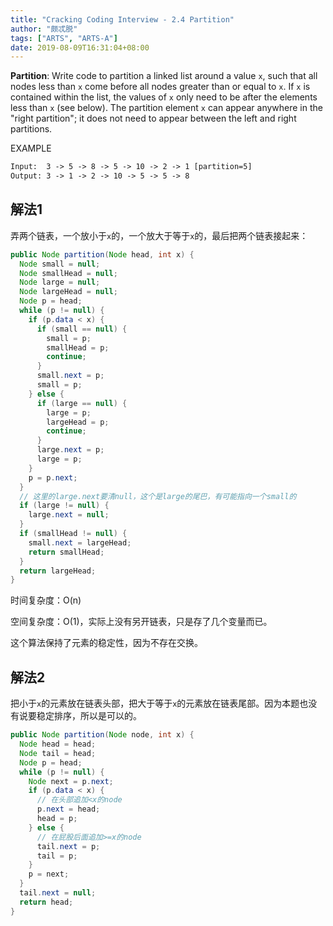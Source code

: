 ```yaml
---
title: "Cracking Coding Interview - 2.4 Partition"
author: "颇忒脱"
tags: ["ARTS", "ARTS-A"]
date: 2019-08-09T16:31:04+08:00
---
```


<!--more-->

**Partition**: Write code to partition a linked list around a value `x`, such that all nodes less than `x` come before all nodes greater than or equal to `x`. If `x` is contained within the list, the values of `x` only need to be after the elements less than `x` (see below). The partition element `x` can appear anywhere in the "right partition"; it does not need to appear between the left and right partitions.

EXAMPLE

```txt
Input:  3 -> 5 -> 8 -> 5 -> 10 -> 2 -> 1 [partition=5]
Output: 3 -> 1 -> 2 -> 10 -> 5 -> 5 -> 8
```

## 解法1

弄两个链表，一个放小于`x`的，一个放大于等于`x`的，最后把两个链表接起来：

```java
public Node partition(Node head, int x) {
  Node small = null;
  Node smallHead = null;
  Node large = null;
  Node largeHead = null;
  Node p = head;
  while (p != null) {
    if (p.data < x) {
      if (small == null) {
        small = p;
        smallHead = p;
        continue;
      }
      small.next = p;
      small = p;
    } else {
      if (large == null) {
        large = p;
        largeHead = p;
        continue;
      }
      large.next = p;
      large = p;
    }
    p = p.next;
  }
  // 这里的large.next要清null，这个是large的尾巴，有可能指向一个small的
  if (large != null) {
    large.next = null;    
  }
  if (smallHead != null) {
    small.next = largeHead;
    return smallHead;
  }
  return largeHead;
}
```

时间复杂度：O(n)

空间复杂度：O(1)，实际上没有另开链表，只是存了几个变量而已。

这个算法保持了元素的稳定性，因为不存在交换。

## 解法2

把小于`x`的元素放在链表头部，把大于等于`x`的元素放在链表尾部。因为本题也没有说要稳定排序，所以是可以的。

```java
public Node partition(Node node, int x) {
  Node head = head;
  Node tail = head;
  Node p = head;
  while (p != null) {
    Node next = p.next;
    if (p.data < x) {
      // 在头部追加<x的node
      p.next = head;
      head = p;
    } else {
      // 在屁股后面追加>=x的node
      tail.next = p;
      tail = p;
    }
    p = next;
  }
  tail.next = null;
  return head;
}
```

